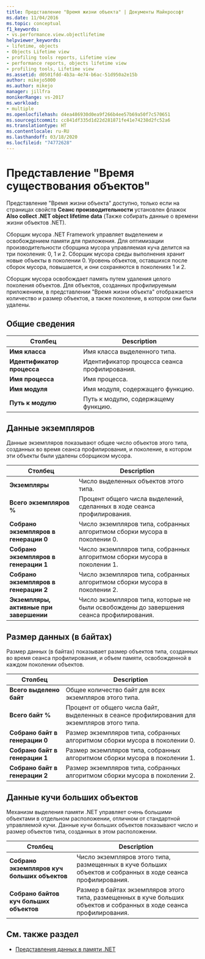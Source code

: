 ```yaml
---
title: Представление "Время жизни объекта" | Документы Майкрософт
ms.date: 11/04/2016
ms.topic: conceptual
f1_keywords:
- vs.performance.view.objectlifetime
helpviewer_keywords:
- lifetime, objects
- Objects Lifetime view
- profiling tools reports, Lifetime view
- performance reports, objects lifetime view
- profiling tools, Lifetime view
ms.assetid: d0501fdd-4b3a-4e74-b6ac-51d950a2e15b
author: mikejo5000
ms.author: mikejo
manager: jillfra
monikerRange: vs-2017
ms.workload:
- multiple
ms.openlocfilehash: d4ea486930d0ea9f266b4ee57b69a50f7c570651
ms.sourcegitcommit: cc841df335d1d22d281871fe41e74238d2fc52a6
ms.translationtype: HT
ms.contentlocale: ru-RU
ms.lasthandoff: 03/18/2020
ms.locfileid: "74772628"
---
```

# <a name="object-lifetime-view"></a>Представление "Время существования объектов"
Представление "Время жизни объекта" доступно, только если на страницах свойств **Сеанс производительности** установлен флажок **Also collect .NET object lifetime data** (Также собирать данные о времени жизни объектов .NET).

 Сборщик мусора .NET Framework управляет выделением и освобождением памяти для приложения. Для оптимизации производительности сборщика мусора управляемая куча делится на три поколения: 0, 1 и 2. Сборщик мусора среды выполнения хранит новые объекты в поколении 0. Уровень объектов, оставшихся после сборок мусора, повышается, и они сохраняются в поколениях 1 и 2.

 Сборщик мусора освобождает память путем удаления целого поколения объектов. Для объектов, созданных профилируемым приложением, в представлении "Время жизни объекта" отображается количество и размер объектов, а также поколение, в котором они были удалены.

## <a name="general"></a>Общие сведения

|Столбец|Description|
|------------|-----------------|
|**Имя класса**|Имя класса выделенного типа.|
|**Идентификатор процесса**|Идентификатор процесса сеанса профилирования.|
|**Имя процесса**|Имя процесса.|
|**Имя модуля**|Имя модуля, содержащего функцию.|
|**Путь к модулю**|Путь к модулю, содержащему функцию.|

## <a name="instance-data"></a>Данные экземпляров
 Данные экземпляров показывают общее число объектов этого типа, созданных во время сеанса профилирования, и поколение, в котором эти объекты были удалены сборщиком мусора.

|Столбец|Description|
|------------|-----------------|
|**Экземпляры**|Число выделенных объектов этого типа.|
|**Всего экземпляров %**|Процент общего числа выделений, сделанных в ходе сеанса профилирования.|
|**Собрано экземпляров в генерации 0**|Число экземпляров типа, собранных алгоритмом сборки мусора в поколении 0.|
|**Собрано экземпляров в генерации 1**|Число экземпляров типа, собранных алгоритмом сборки мусора в поколении 1.|
|**Собрано экземпляров в генерации 2**|Число экземпляров типа, собранных алгоритмом сборки мусора в поколении 2.|
|**Экземпляры, активные при завершении**|Число экземпляров типа, которые не были освобождены до завершения сеанса профилирования.|

## <a name="size-byte-data"></a>Размер данных (в байтах)
 Размер данных (в байтах) показывает размер объектов типа, созданных во время сеанса профилирования, и объем памяти, освобожденной в каждом поколении объектов.

|Столбец|Description|
|------------|-----------------|
|**Всего выделено байт**|Общее количество байт для всех экземпляров этого типа.|
|**Всего байт %**|Процент от общего числа байт, выделенных в сеансе профилирования для экземпляров этого типа.|
|**Собрано байт в генерации 0**|Размер экземпляров типа, собранных алгоритмом сборки мусора в поколении 0.|
|**Собрано байт в генерации 1**|Размер экземпляров типа, собранных алгоритмом сборки мусора в поколении 1.|
|**Собрано байт в генерации 2**|Размер экземпляров типа, собранных алгоритмом сборки мусора в поколении 2.|

## <a name="large-object-heap-data"></a>Данные кучи больших объектов
 Механизм выделения памяти .NET управляет очень большими объектами в отдельном расположении, отличном от стандартной управляемой кучи. Данные кучи больших объектов показывают число и размер объектов типа, созданных в этом расположении.

|Столбец|Description|
|------------|-----------------|
|**Собрано экземпляров куч больших объектов**|Число экземпляров этого типа, размещенных в куче больших объектов и собранных в ходе сеанса профилирования.|
|**Собрано байтов куч больших объектов**|Размер в байтах экземпляров этого типа, размещенных в куче больших объектов и собранных в ходе сеанса профилирования.|

## <a name="see-also"></a>См. также раздел
- [Представления данных в памяти .NET](../profiling/dotnet-memory-data-views.md)
